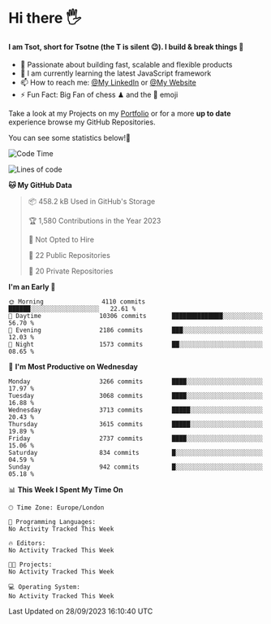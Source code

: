 # Hi there :raised_hand_with_fingers_splayed:
#### I am Tsot, short for Tsotne (the T is silent :wink:). I build & break things :space_invader:
- :telescope: Passionate about building fast, scalable and flexible products
- :seedling: I am currently learning the latest JavaScript framework 
- :mailbox: How to reach me: [@My LinkedIn](https://www.linkedin.com/in/tsotne-gvadzabia/) or [@My Website](https://tsotne.co.uk/contact)
- :zap: Fun Fact: Big Fan of chess ♟ and the 👾 emoji

Take a look at my Projects on my [Portfolio](https://tsotne.co.uk/) or for a more **up to date** experience browse my GitHub Repositories.

You can see some statistics below!:space_invader:
<!--START_SECTION:waka-->
![Code Time](http://img.shields.io/badge/Code%20Time-761%20hrs%202%20mins-blue)

![Lines of code](https://img.shields.io/badge/From%20Hello%20World%20I%27ve%20Written-7.7%20million%20lines%20of%20code-blue)

**🐱 My GitHub Data** 

> 📦 458.2 kB Used in GitHub's Storage 
 > 
> 🏆 1,580 Contributions in the Year 2023
 > 
> 🚫 Not Opted to Hire
 > 
> 📜 22 Public Repositories 
 > 
> 🔑 20 Private Repositories 
 > 
**I'm an Early 🐤** 

```text
🌞 Morning                4110 commits        ██████░░░░░░░░░░░░░░░░░░░   22.61 % 
🌆 Daytime                10306 commits       ██████████████░░░░░░░░░░░   56.70 % 
🌃 Evening                2186 commits        ███░░░░░░░░░░░░░░░░░░░░░░   12.03 % 
🌙 Night                  1573 commits        ██░░░░░░░░░░░░░░░░░░░░░░░   08.65 % 
```
📅 **I'm Most Productive on Wednesday** 

```text
Monday                   3266 commits        ████░░░░░░░░░░░░░░░░░░░░░   17.97 % 
Tuesday                  3068 commits        ████░░░░░░░░░░░░░░░░░░░░░   16.88 % 
Wednesday                3713 commits        █████░░░░░░░░░░░░░░░░░░░░   20.43 % 
Thursday                 3615 commits        █████░░░░░░░░░░░░░░░░░░░░   19.89 % 
Friday                   2737 commits        ████░░░░░░░░░░░░░░░░░░░░░   15.06 % 
Saturday                 834 commits         █░░░░░░░░░░░░░░░░░░░░░░░░   04.59 % 
Sunday                   942 commits         █░░░░░░░░░░░░░░░░░░░░░░░░   05.18 % 
```


📊 **This Week I Spent My Time On** 

```text
🕑︎ Time Zone: Europe/London

💬 Programming Languages: 
No Activity Tracked This Week

🔥 Editors: 
No Activity Tracked This Week

🐱‍💻 Projects: 
No Activity Tracked This Week

💻 Operating System: 
No Activity Tracked This Week
```


 Last Updated on 28/09/2023 16:10:40 UTC
<!--END_SECTION:waka-->
